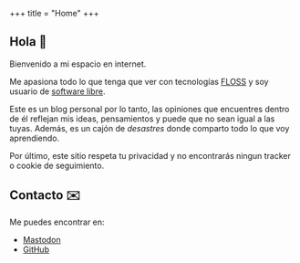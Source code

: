 +++
title = "Home"
+++
## Hola :wave:

Bienvenido a mi espacio en internet.

Me apasiona todo lo que tenga que ver con tecnologías [FLOSS](https://www.gnu.org/philosophy/floss-and-foss.es.html "¿Que es FLOSS?")  y soy usuario de [software libre](https://www.gnu.org/philosophy/free-sw.es.html "¿Qué es software libre?").

Este es un blog personal por lo tanto, las opiniones que encuentres dentro de él reflejan mis ideas, pensamientos y puede que no sean igual a las tuyas. Además, es un cajón de _desastres_ donde comparto todo lo que voy aprendiendo.

Por último, este sitio respeta tu privacidad y no encontrarás ningun tracker o cookie de seguimiento.

## Contacto :envelope:

Me puedes encontrar en:

- [Mastodon](https://rebel.ar/@srmorita "Mi cuenta en Mastodon")
- [GitHub](https://github.com/srmorita "Mi cuenta en GitHub")
